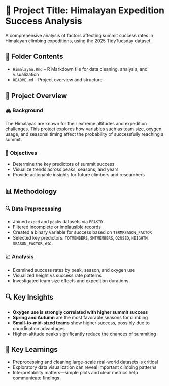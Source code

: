 # 📝 Project Title: Himalayan Expedition Success Analysis

A comprehensive analysis of factors affecting summit success rates in Himalayan climbing expeditions, using the 2025 TidyTuesday dataset.

## 📁 Folder Contents

- `Himalayan.Rmd` – R Markdown file for data cleaning, analysis, and visualization  
- `README.md` – Project overview and structure

## 📌 Project Overview

### 🏔️ Background  
The Himalayas are known for their extreme altitudes and expedition challenges. This project explores how variables such as team size, oxygen usage, and seasonal timing affect the probability of successfully reaching a summit.

### 🎯 Objectives

- Determine the key predictors of summit success  
- Visualize trends across peaks, seasons, and years  
- Provide actionable insights for future climbers and researchers

## 📊 Methodology

### 🔍 Data Preprocessing

- Joined `exped` and `peaks` datasets via `PEAKID`  
- Filtered incomplete or implausible records  
- Created a binary variable for success based on `TERMREASON_FACTOR`  
- Selected key predictors: `TOTMEMBERS`, `SMTMEMBERS`, `O2USED`, `HEIGHTM`, `SEASON_FACTOR`, etc.

### 📈 Analysis

- Examined success rates by peak, season, and oxygen use  
- Visualized height vs success rate patterns  
- Investigated team size effects and expedition durations

## 🔍 Key Insights

- **Oxygen use is strongly correlated with higher summit success**  
- **Spring and Autumn** are the most favorable seasons for climbing  
- **Small-to-mid-sized teams** show higher success, possibly due to coordination advantages  
- Higher-altitude peaks significantly reduce the chances of summiting

## 🧠 Key Learnings

- Preprocessing and cleaning large-scale real-world datasets is critical  
- Exploratory data visualization can reveal important climbing patterns  
- Interpretability matters—simple plots and clear metrics help communicate findings
